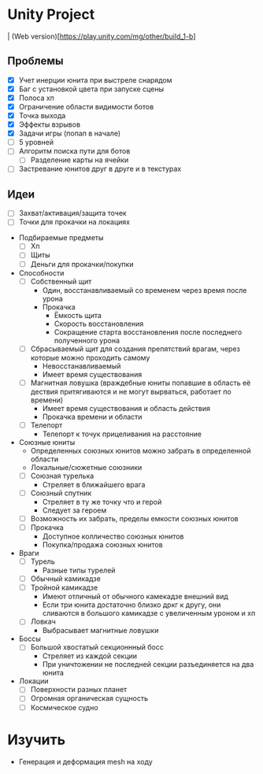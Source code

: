 # Unity Project

| (Web version)[https://play.unity.com/mg/other/build_1-b]

## Проблемы
- [X] Учет инерции юнита при выстреле снарядом
- [X] Баг с установкой цвета при запуске сцены
- [X] Полоса хп
- [X] Ограничение области видимости ботов
- [X] Точка выхода
- [X] Эффекты взрывов
- [X] Задачи игры (попап в начале)
- [ ] 5 уровней
- [ ] Алгоритм поиска пути для ботов
  - [ ] Разделение карты на ячейки
- [ ] Застревание юнитов друг в друге и в текстурах

## Идеи
- [ ] Захват/активация/защита точек
- [ ] Точки для прокачки на локациях
- Подбираемые предметы
	- [ ] Хп
	- [ ] Щиты
	- [ ] Деньги для прокачки/покупки
- Способности
	- [ ] Собственный щит
		- Один, восстанавливаемый со временем через время после урона
		- Прокачка
			- Ёмкость щита
			- Скорость восстановления
			- Сокращение старта восстановления после последнего полученного урона
	- [ ] Сбрасываемый щит для создания препятствий врагам, через которые можно проходить самому
		- Невосстанавливаемый
		- Имеет время существования
	- [ ] Магнитная ловушка (враждебные юниты попавшие в область её дествия притягиваются и не могут вырваться, работает по времени)
		- Имеет время существования и область действия
		- Прокачка времени и области
	- [ ] Телепорт
		- Телепорт к точук прицеливания на расстояние
- Союзные юниты
	- Определенных союзных юнитов можно забрать в определенной области
	- Локальные/сюжетные союзники
	- [ ] Союзная турелька
		- Стреляет в ближайшего врага
	- [ ] Союзный спутник
		- Стреляет в ту же точку что и герой
		- Следует за героем
	- [ ] Возможность их забрать, пределы емкости союзных юнитов
	- [ ] Прокачка
		- Доступное колличество союзных юнитов
		- Покупка/продажа союзных юнитов
- Враги
	- [ ] Турель
		- Разные типы турелей
	- [ ] Обычный камикадзе
	- [ ] Тройной камикадзе
		- Имеют отличный от обычного камекадзе внешний вид
		- Если три юнита достаточно близко дркг к другу, они сливаются в большого камикадзе с увеличенным уроном и хп
	- [ ] Ловкач
		- Выбрасывает магнитные ловушки
- Боссы
	- [ ] Большой хвостатый секционнный босс
		- Стреляет из каждой секции
		- При уничтожении не последней секции разъединяется на два юнита
- Локации
	- [ ] Поверхности разных планет
	- [ ] Огромная органическая сущность
	- [ ] Космическое судно

# Изучить
- Генерация и деформация mesh на ходу
